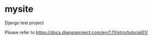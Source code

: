 # mysite
Django test project

Please refer to https://docs.djangoproject.com/en/1.11/intro/tutorial01/
